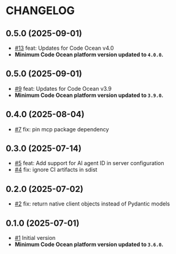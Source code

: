 CHANGELOG
=========

## 0.5.0 (2025-09-01)

- [#13](https://github.com/codeocean/codeocean-mcp-server/pull/13) feat: Updates for Code Ocean v4.0
- **Minimum Code Ocean platform version updated to `4.0.0`.** 

## 0.5.0 (2025-09-01)

- [#9](https://github.com/codeocean/codeocean-mcp-server/pull/9) feat: Updates for Code Ocean v3.9
- **Minimum Code Ocean platform version updated to `3.9.0`.** 

## 0.4.0 (2025-08-04)

- [#7](https://github.com/codeocean/codeocean-mcp-server/pull/7) fix: pin mcp package dependency

## 0.3.0 (2025-07-14)

- [#5](https://github.com/codeocean/codeocean-mcp-server/pull/5) feat: Add support for AI agent ID in server configuration
- [#4](https://github.com/codeocean/codeocean-mcp-server/pull/4) fix: ignore CI artifacts in sdist

## 0.2.0 (2025-07-02)

- [#2](https://github.com/codeocean/codeocean-mcp-server/pull/2) fix: return native client objects instead of Pydantic models

## 0.1.0 (2025-07-01)

- [#1](https://github.com/codeocean/codeocean-mcp-server/pull/1) Initial version
- **Minimum Code Ocean platform version updated to `3.6.0`.** 
